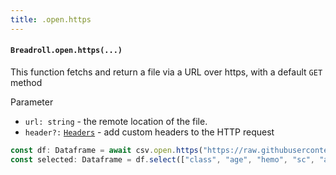```yaml
---
title: .open.https
---
```

#### `Breadroll.open.https(...)`
This function fetchs and return a file via a URL over https, with a default `GET` method

Parameter

- `url: string` - the remote location of the file.
- `header?:` [`Headers`](https://developer.mozilla.org/en-US/docs/Web/API/Headers) - add custom headers to the HTTP request

```typescript
const df: Dataframe = await csv.open.https("https://raw.githubusercontent.com/devsgnr/breadroll/main/test/data/test.csv");
const selected: Dataframe = df.select(["class", "age", "hemo", "sc", "al", "bp"]);
```